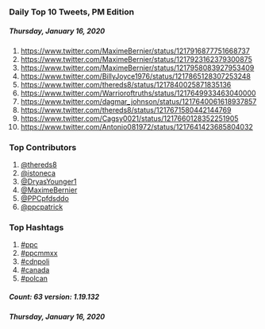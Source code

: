 ### Daily Top 10 Tweets, PM Edition
##### Thursday, January 16, 2020
 1) https://www.twitter.com/MaximeBernier/status/1217916877751668737
 2) https://www.twitter.com/MaximeBernier/status/1217923162379300875
 3) https://www.twitter.com/MaximeBernier/status/1217958083927953409
 4) https://www.twitter.com/BillyJoyce1976/status/1217865128307253248
 5) https://www.twitter.com/thereds8/status/1217840025871835136
 6) https://www.twitter.com/Warrioroftruths/status/1217649933463040000
 7) https://www.twitter.com/dagmar_johnson/status/1217640061618937857
 8) https://www.twitter.com/thereds8/status/1217671580442144769
 9) https://www.twitter.com/Cagsy0021/status/1217660128352251905
10) https://www.twitter.com/Antonio081972/status/1217641423685804032

### Top Contributors
  1) [@thereds8](https://www.twitter.com/thereds8)
  2) [@istoneca](https://www.twitter.com/istoneca)
  3) [@DryasYounger1](https://www.twitter.com/DryasYounger1)
  4) [@MaximeBernier](https://www.twitter.com/MaximeBernier)
  5) [@PPCpfdsddo](https://www.twitter.com/PPCpfdsddo)
  6) [@ppcpatrick](https://www.twitter.com/ppcpatrick)


### Top Hashtags

  1) [#ppc](https://www.twitter.com/hashtag/ppc)
  2) [#ppcmmxx](https://www.twitter.com/hashtag/ppcmmxx)
  3) [#cdnpoli](https://www.twitter.com/hashtag/cdnpoli)
  4) [#canada](https://www.twitter.com/hashtag/canada)
  5) [#polcan](https://www.twitter.com/hashtag/polcan)

##### Count: 63	version: 1.19.132
##### Thursday, January 16, 2020

